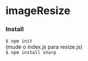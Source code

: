 # imageResize

### Install
```$ npm init ``` <br>
(mude o index.js para resize.js) <br>
```$ npm install sharp ```
